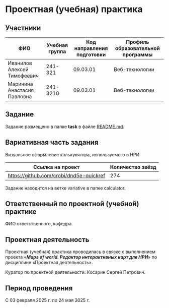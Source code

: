 # Проектная (учебная) практика

## Участники

| ФИО | Учебная группа | Код направления подготовки | Профиль образовательной программы |
|-|-|-|-|
| Иванилов Алексей Тимофеевич | 241-321 | 09.03.01 | Веб-технологии |
| Маринина Анастасия Павловна | 241-3210 | 09.03.01 | Веб-технологии |

## Задание

Задание размещено в папке **task** в файле [README.md](task/README.md).

## Вариативная часть задания

Визуальное оформление калькулятора, используемого в НРИ

| Ссылка на проект | Количество звёзд | 
|-|-|
| https://github.com/crobi/dnd5e-quickref | 274 |

Задание находится на ветке variative в папке calculator.

## Ответственный по проектной (учебной) практике

ФИО ответственного, кафедра.

## Проектная деятельность

Проектная (учебная) практика проводилась в связке с выполнением проекта «***Maps of world. Редактор интерактивных карт для НРИ***» по дисциплине «Проектная деятельность».

Куратор по проектной деятельности: Косарин Сергей Петрович.

## Период проведения

С 03 февраля 2025 г. по 24 мая 2025 г.